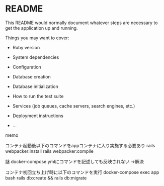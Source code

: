 # README

This README would normally document whatever steps are necessary to get the
application up and running.

Things you may want to cover:

* Ruby version

* System dependencies

* Configuration

* Database creation

* Database initialization

* How to run the test suite

* Services (job queues, cache servers, search engines, etc.)

* Deployment instructions

* ...

memo

コンテナ起動後以下のコマンドをappコンテナに入り実施する必要あり
rails webpacker:install
rails webpacker:compile

謎
docker-compose.ymlにコマンドを記述しても反映されない
→解決

コンテナ初回立ち上げ時に以下のコマンドを実行
docker-compose exec app bash
rails db:create && rails db:migrate